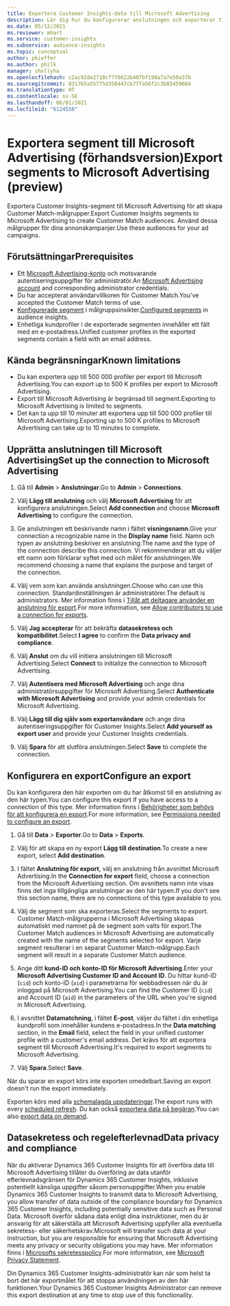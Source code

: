 ```yaml
---
title: Exportera Customer Insights-data till Microsoft Advertising
description: Lär dig hur du konfigurerar anslutningen och exporterar till Microsoft Advertising.
ms.date: 05/12/2021
ms.reviewer: mhart
ms.service: customer-insights
ms.subservice: audience-insights
ms.topic: conceptual
author: pkieffer
ms.author: philk
manager: shellyha
ms.openlocfilehash: c2ac92de2718cf7f0622b407bf198a7a7e50a37b
ms.sourcegitcommit: 831765a55775d358447cb7ffa56f2c3b85459084
ms.translationtype: HT
ms.contentlocale: sv-SE
ms.lasthandoff: 06/01/2021
ms.locfileid: "6124558"
---
```

# <a name="export-segments-to-microsoft-advertising-preview"></a><span data-ttu-id="099d1-103">Exportera segment till Microsoft Advertising (förhandsversion)</span><span class="sxs-lookup"><span data-stu-id="099d1-103">Export segments to Microsoft Advertising (preview)</span></span>

<span data-ttu-id="099d1-104">Exportera Customer Insights-segment till Microsoft Advertising för att skapa Customer Match-målgrupper.</span><span class="sxs-lookup"><span data-stu-id="099d1-104">Export Customer Insights segments to Microsoft Advertising to create Customer Match audiences.</span></span> <span data-ttu-id="099d1-105">Använd dessa målgrupper för dina annonskampanjer.</span><span class="sxs-lookup"><span data-stu-id="099d1-105">Use these audiences for your ad campaigns.</span></span>

## <a name="prerequisites"></a><span data-ttu-id="099d1-106">Förutsättningar</span><span class="sxs-lookup"><span data-stu-id="099d1-106">Prerequisites</span></span>

-   <span data-ttu-id="099d1-107">Ett [Microsoft Advertising-konto](https://ads.microsoft.com/) och motsvarande autentiseringsuppgifter för administratör.</span><span class="sxs-lookup"><span data-stu-id="099d1-107">An [Microsoft Advertising account](https://ads.microsoft.com/) and corresponding administrator credentials.</span></span>
-   <span data-ttu-id="099d1-108">Du har accepterat användarvillkoren för Customer Match.</span><span class="sxs-lookup"><span data-stu-id="099d1-108">You've accepted the Customer Match terms of use.</span></span> 
-   <span data-ttu-id="099d1-109">[Konfigurerade segment](segments.md) i målgruppsinsikter.</span><span class="sxs-lookup"><span data-stu-id="099d1-109">[Configured segments](segments.md) in audience insights.</span></span>
-   <span data-ttu-id="099d1-110">Enhetliga kundprofiler i de exporterade segmenten innehåller ett fält med en e-postadress.</span><span class="sxs-lookup"><span data-stu-id="099d1-110">Unified customer profiles in the exported segments contain a field with an email address.</span></span>

## <a name="known-limitations"></a><span data-ttu-id="099d1-111">Kända begränsningar</span><span class="sxs-lookup"><span data-stu-id="099d1-111">Known limitations</span></span>

- <span data-ttu-id="099d1-112">Du kan exportera upp till 500 000 profiler per export till Microsoft Advertising.</span><span class="sxs-lookup"><span data-stu-id="099d1-112">You can export up to 500 K profiles per export to Microsoft Advertising.</span></span>
- <span data-ttu-id="099d1-113">Export till Microsoft Advertising är begränsad till segment.</span><span class="sxs-lookup"><span data-stu-id="099d1-113">Exporting to Microsoft Advertising is limited to segments.</span></span>
- <span data-ttu-id="099d1-114">Det kan ta upp till 10 minuter att exportera upp till 500 000 profiler till Microsoft Advertising.</span><span class="sxs-lookup"><span data-stu-id="099d1-114">Exporting up to 500 K profiles to Microsoft Advertising can take up to 10 minutes to complete.</span></span> 


## <a name="set-up-the-connection-to-microsoft-advertising"></a><span data-ttu-id="099d1-115">Upprätta anslutningen till Microsoft Advertising</span><span class="sxs-lookup"><span data-stu-id="099d1-115">Set up the connection to Microsoft Advertising</span></span>

1. <span data-ttu-id="099d1-116">Gå till **Admin** > **Anslutningar**.</span><span class="sxs-lookup"><span data-stu-id="099d1-116">Go to **Admin** > **Connections**.</span></span>

1. <span data-ttu-id="099d1-117">Välj **Lägg till anslutning** och välj **Microsoft Advertising** för att konfigurera anslutningen.</span><span class="sxs-lookup"><span data-stu-id="099d1-117">Select **Add connection** and choose **Microsoft Advertising** to configure the connection.</span></span>

1. <span data-ttu-id="099d1-118">Ge anslutningen ett beskrivande namn i fältet **visningsnamn**.</span><span class="sxs-lookup"><span data-stu-id="099d1-118">Give your connection a recognizable name in the **Display name** field.</span></span> <span data-ttu-id="099d1-119">Namn och typen av anslutning beskriver en anslutning.</span><span class="sxs-lookup"><span data-stu-id="099d1-119">The name and the type of the connection describe this connection.</span></span> <span data-ttu-id="099d1-120">Vi rekommenderar att du väljer ett namn som förklarar syftet med och målet för anslutningen.</span><span class="sxs-lookup"><span data-stu-id="099d1-120">We recommend choosing a name that explains the purpose and target of the connection.</span></span>

1. <span data-ttu-id="099d1-121">Välj vem som kan använda anslutningen.</span><span class="sxs-lookup"><span data-stu-id="099d1-121">Choose who can use this connection.</span></span> <span data-ttu-id="099d1-122">Standardinställningen är administratörer.</span><span class="sxs-lookup"><span data-stu-id="099d1-122">The default is administrators.</span></span> <span data-ttu-id="099d1-123">Mer information finns i [Tillåt att deltagare använder en anslutning för export](connections.md#allow-contributors-to-use-a-connection-for-exports).</span><span class="sxs-lookup"><span data-stu-id="099d1-123">For more information, see [Allow contributors to use a connection for exports](connections.md#allow-contributors-to-use-a-connection-for-exports).</span></span>

1. <span data-ttu-id="099d1-124">Välj **Jag accepterar** för att bekräfta **datasekretess och kompatibilitet**.</span><span class="sxs-lookup"><span data-stu-id="099d1-124">Select **I agree** to confirm the **Data privacy and compliance**.</span></span>

1. <span data-ttu-id="099d1-125">Välj **Anslut** om du vill initiera anslutningen till Microsoft Advertising.</span><span class="sxs-lookup"><span data-stu-id="099d1-125">Select **Connect** to initialize the connection to Microsoft Advertising.</span></span>

1. <span data-ttu-id="099d1-126">Välj **Autentisera med Microsoft Advertising** och ange dina administratörsuppgifter för Microsoft Advertising.</span><span class="sxs-lookup"><span data-stu-id="099d1-126">Select **Authenticate with Microsoft Advertising** and provide your admin credentials for Microsoft Advertising.</span></span>

1. <span data-ttu-id="099d1-127">Välj **Lägg till dig själv som exportanvändare** och ange dina autentiseringsuppgifter för Customer Insights.</span><span class="sxs-lookup"><span data-stu-id="099d1-127">Select **Add yourself as export user** and provide your Customer Insights credentials.</span></span>

1. <span data-ttu-id="099d1-128">Välj **Spara** för att slutföra anslutningen.</span><span class="sxs-lookup"><span data-stu-id="099d1-128">Select **Save** to complete the connection.</span></span>

## <a name="configure-an-export"></a><span data-ttu-id="099d1-129">Konfigurera en export</span><span class="sxs-lookup"><span data-stu-id="099d1-129">Configure an export</span></span>

<span data-ttu-id="099d1-130">Du kan konfigurera den här exporten om du har åtkomst till en anslutning av den här typen.</span><span class="sxs-lookup"><span data-stu-id="099d1-130">You can configure this export if you have access to a connection of this type.</span></span> <span data-ttu-id="099d1-131">Mer information finns i [Behörigheter som behövs för att konfigurera en export](export-destinations.md#set-up-a-new-export).</span><span class="sxs-lookup"><span data-stu-id="099d1-131">For more information, see [Permissions needed to configure an export](export-destinations.md#set-up-a-new-export).</span></span>

1. <span data-ttu-id="099d1-132">Gå till **Data** > **Exporter**.</span><span class="sxs-lookup"><span data-stu-id="099d1-132">Go to **Data** > **Exports**.</span></span>

1. <span data-ttu-id="099d1-133">Välj för att skapa en ny export **Lägg till destination**.</span><span class="sxs-lookup"><span data-stu-id="099d1-133">To create a new export, select **Add destination**.</span></span>

1. <span data-ttu-id="099d1-134">I fältet **Anslutning för export**, välj en anslutning från avsnittet Microsoft Advertising.</span><span class="sxs-lookup"><span data-stu-id="099d1-134">In the **Connection for export** field, choose a connection from the Microsoft Advertising section.</span></span> <span data-ttu-id="099d1-135">Om avsnittets namn inte visas finns det inga tillgängliga anslutningar av den här typen.</span><span class="sxs-lookup"><span data-stu-id="099d1-135">If you don't see this section name, there are no connections of this type available to you.</span></span>

1. <span data-ttu-id="099d1-136">Välj de segment som ska exporteras.</span><span class="sxs-lookup"><span data-stu-id="099d1-136">Select the segments to export.</span></span> <span data-ttu-id="099d1-137">Customer Match-målgrupperna i Microsoft Advertising skapas automatiskt med namnet på de segment som valts för export.</span><span class="sxs-lookup"><span data-stu-id="099d1-137">The Customer Match audiences in Microsoft Advertising are automatically created with the name of the segments selected for export.</span></span> <span data-ttu-id="099d1-138">Varje segment resulterar i en separat Customer Match-målgrupp.</span><span class="sxs-lookup"><span data-stu-id="099d1-138">Each segment will result in a separate Customer Match audience.</span></span> 

1. <span data-ttu-id="099d1-139">Ange ditt **kund-ID och konto-ID för Microsoft Advertising**.</span><span class="sxs-lookup"><span data-stu-id="099d1-139">Enter your **Microsoft Advertising Customer ID and Account ID**.</span></span> <span data-ttu-id="099d1-140">Du hittar kund-ID (`cid`) och konto-ID (`aid`) i parametrarna för webbadressen när du är inloggad på Microsoft Advertising.</span><span class="sxs-lookup"><span data-stu-id="099d1-140">You can find the Customer ID (`cid`) and Account ID (`aid`) in the parameters of the URL when you're signed in Microsoft Advertising.</span></span>

1. <span data-ttu-id="099d1-141">I avsnittet **Datamatchning**, i fältet **E-post**, väljer du fältet i din enhetliga kundprofil som innehåller kundens e-postadress.</span><span class="sxs-lookup"><span data-stu-id="099d1-141">In the **Data matching** section, in the **Email** field, select the field in your unified customer profile with a customer's email address.</span></span> <span data-ttu-id="099d1-142">Det krävs för att exportera segment till Microsoft Advertising.</span><span class="sxs-lookup"><span data-stu-id="099d1-142">It's required to export segments to Microsoft Advertising.</span></span>

1. <span data-ttu-id="099d1-143">Välj **Spara**.</span><span class="sxs-lookup"><span data-stu-id="099d1-143">Select **Save**.</span></span>

<span data-ttu-id="099d1-144">När du sparar en export körs inte exporten omedelbart.</span><span class="sxs-lookup"><span data-stu-id="099d1-144">Saving an export doesn't run the export immediately.</span></span>

<span data-ttu-id="099d1-145">Exporten körs med alla [schemalagda uppdateringar](system.md#schedule-tab).</span><span class="sxs-lookup"><span data-stu-id="099d1-145">The export runs with every [scheduled refresh](system.md#schedule-tab).</span></span> <span data-ttu-id="099d1-146">Du kan också [exportera data på begäran](export-destinations.md#run-exports-on-demand).</span><span class="sxs-lookup"><span data-stu-id="099d1-146">You can also [export data on demand](export-destinations.md#run-exports-on-demand).</span></span> 


## <a name="data-privacy-and-compliance"></a><span data-ttu-id="099d1-147">Datasekretess och regelefterlevnad</span><span class="sxs-lookup"><span data-stu-id="099d1-147">Data privacy and compliance</span></span>

<span data-ttu-id="099d1-148">När du aktiverar Dynamics 365 Customer Insights för att överföra data till Microsoft Advertising tillåter du överföring av data utanför efterlevnadsgränsen för Dynamics 365 Customer Insights, inklusive potentiellt känsliga uppgifter såsom personuppgifter.</span><span class="sxs-lookup"><span data-stu-id="099d1-148">When you enable Dynamics 365 Customer Insights to transmit data to Microsoft Advertising, you allow transfer of data outside of the compliance boundary for Dynamics 365 Customer Insights, including potentially sensitive data such as Personal Data.</span></span> <span data-ttu-id="099d1-149">Microsoft överför sådana data enligt dina instruktioner, men du är ansvarig för att säkerställa att Microsoft Advertising uppfyller alla eventuella sekretess- eller säkerhetskrav.</span><span class="sxs-lookup"><span data-stu-id="099d1-149">Microsoft will transfer such data at your instruction, but you are responsible for ensuring that Microsoft Advertising meets any privacy or security obligations you may have.</span></span> <span data-ttu-id="099d1-150">Mer information finns i [Microsofts sekretesspolicy](https://go.microsoft.com/fwlink/?linkid=396732).</span><span class="sxs-lookup"><span data-stu-id="099d1-150">For more information, see [Microsoft Privacy Statement](https://go.microsoft.com/fwlink/?linkid=396732).</span></span>

<span data-ttu-id="099d1-151">Din Dynamics 365 Customer Insights-administratör kan när som helst ta bort det här exportmålet för att stoppa användningen av den här funktionen.</span><span class="sxs-lookup"><span data-stu-id="099d1-151">Your Dynamics 365 Customer Insights Administrator can remove this export destination at any time to stop use of this functionality.</span></span>
